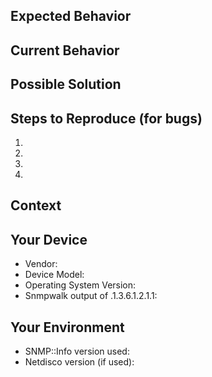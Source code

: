 <!--- Provide a general summary of the issue in the Title above -->
<!--- https://guides.github.com/features/mastering-markdown/#examples -->

## Expected Behavior
<!--- If you're describing a bug, tell us what should happen -->
<!--- If you're suggesting a change/improvement, tell us how it should work -->

## Current Behavior
<!--- If describing a bug, tell us what happens instead of the expected behavior -->
<!--- If suggesting a change/improvement, explain the difference from current behavior -->

## Possible Solution
<!--- Not obligatory, but suggest a fix/reason for the bug, -->
<!--- or ideas how to implement the addition or change -->

## Steps to Reproduce (for bugs)
<!--- Provide a link to a live example, or an unambiguous set of steps to -->
<!--- reproduce this bug. Include code to reproduce, if relevant, or attach screenshots -->
1. 
2. 
3. 
4. 

## Context
<!--- How has this issue affected you? What are you trying to accomplish? -->
<!--- Providing context helps us come up with a solution that is most useful in the real world -->

## Your Device
<!--- Some basic info about your device will help out pinpointing the issue more easily -->
<!--- also, snmpwalk output of the following oid helps out a lot: .1.3.6.1.2.1.1 -->
* Vendor:
* Device Model:
* Operating System Version:
* Snmpwalk output of .1.3.6.1.2.1.1:


## Your Environment
<!--- Include as many relevant details about the environment you experienced the bug in -->
* SNMP::Info version used: 
* Netdisco version (if used): 
